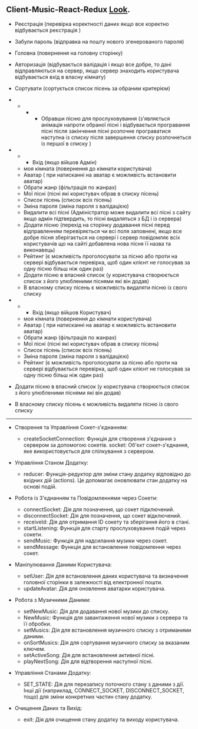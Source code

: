 ## Client-Music-React-Redux [Look](https://musicsua.azurewebsites.net).
- Реєстрація (перевірка коректності даних якщо все коректно відбувається реєстрація )
- Забули пароль (відправка на пошту нового  згенерованого пароля)
- Головна (повернення на головну сторінку)
- Авторизація (відбувається валідація і якщо все добре, то дані відправляються на сервер, якщо сервер знаходить користувача відбувається вхід в власну кімнату)
- Сортувати (сортується список пісень за обраним критерієм)

- - - - Обравши пісню для прослуховування (з'являється анімація напроти обраної пісні і відбувається програвання пісні після закінчення пісні розпочне програватися наступна із списку після завершення списку розпочнеться із першої в списку )


  
- - - Вхід (якщо війшов  Адмін) 
  - моя кімната (повернення до кімнати користувача)
  - Аватар ( при натисканні на аватар є можливість встановити аватар)
  - Обрати жанр (фільтрація по жанрах)
  - Мої пісні (пісні які користувач обрав в списку пісень)
  - Список пісень (список всіх пісень)
  - Зміна пароля (зміна пароля з валідацією)
  - Видалити всі пісні (Адміністратор може видалити всі пісні з сайту якщо адмін підтвердить, то пісні видаляться з БД і із сервера)
  - Додати пісню (перехід на сторінку додавання пісні перед відправленням перевіряється чи всі поля заповнені, якщо все добре пісня зберігається на 
    сервері і сервер повідомляє всіх користувачів що на сайті добавлена нова пісня її назва та виконавець)
  - Рейтинг (є можливість проголосувати за пісню або проти на сервері відбувається перевірка, щоб один клієнт не голосував за одну пісню більш ніж 
    один раз)
  - Додати пісню в власний список (у користувача створюється список з його улюбленими піснями які він додав)
  - В власному списку пісень є можливість видаляти пісню із свого списку
 - - - Вхід (якщо війшов  Користувач)
   - моя кімната (повернення до кімнати користувача)
   - Аватар ( при натисканні на аватар є можливість встановити аватар)
   - Обрати жанр (фільтрація по жанрах)
   - Мої пісні (пісні які користувач обрав в списку пісень)
   - Список пісень (список всіх пісень)
   - Зміна пароля (зміна пароля з валідацією)
   - Рейтинг (є можливість проголосувати за пісню або проти на сервері відбувається перевірка, щоб один клієнт не голосував за одну пісню більш ніж 
    один раз)
  - Додати пісню в власний список (у користувача створюється список з його улюбленими піснями які він додав)
  - В власному списку пісень є можливість видаляти пісню із свого списку
- - - - - - - - - - - - - - - - - - - - - - - - -- - - - - - - - - - - - - - - - - - - - - - - - - - - - - - - - - - - - - - - - - - - - 
- Створення та Управління Сокет-з'єднанням:
  - createSocketConnection: Функція для створення з'єднання з сервером за допомогою сокетів.
socket: Об'єкт сокет-з'єднання, яке використовується для спілкування з сервером.

- Управління Станом Додатку:
  - reducer: Функція-редуктор для зміни стану додатку відповідно до вхідних дій (actions). Це допомагає оновлювати стан додатку на основі подій.
 
- Робота із З'єднанням та Повідомленнями через Сокети:
  - connectSocket: Дія для позначення, що сокет підключений.
  - disconnectSocket: Дія для позначення, що сокет відключений.
  - receiveId: Дія для отримання ID сокету та зберігання його в стані.
  - startListening: Функція для старту прослуховування подій через сокети.
  - sendMusic: Функція для надсилання музики через сокет.
  - sendMessage: Функція для встановлення повідомлення через сокет.
    
- Маніпулювання Даними Користувача:
  - setUser: Дія для встановлення даних користувача та визначення головної сторінки в залежності від електронної пошти.
  - updateAvatar: Дія для оновлення аватарки користувача.
   
- Робота з Музичними Даними:
  - setNewMusic: Дія для додавання нової музики до списку.
  - NewMusic: Функція для завантаження нової музики з сервера та її обробки.
  - setMusics: Дія для встановлення музичного списку з отриманими даними.
  - onSortMusics: Дія для сортування музичного списку за вказаним ключем.
  - setActiveSong: Дія для встановлення активної пісні.
  - playNextSong: Дія для відтворення наступної пісні.
    
- Управління Станами Додатку:
  - SET_STATE: Дія для перезапису поточного стану з даними з дії.
Інші дії (наприклад, CONNECT_SOCKET, DISCONNECT_SOCKET, тощо) для зміни конкретних частин стану додатку.

- Очищення Даних та Вихід:
  - exit: Дія для очищення стану додатку та виходу користувача.
